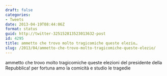 ```yaml
---
draft: false
categories:
- Tweets
date: 2013-04-19T08:44:06Z
format: status
guid: http://twitter-325152813523013632-post
id: 4295
title: ammetto che trovo molto tragicomiche queste elezio…
slug: /2013/04/ammetto-che-trovo-molto-tragicomiche-queste-elezio/
---
```


ammetto che trovo molto tragicomiche queste elezioni del presidente della Repubblica! per fortuna amo la comicità e studio le tragedie